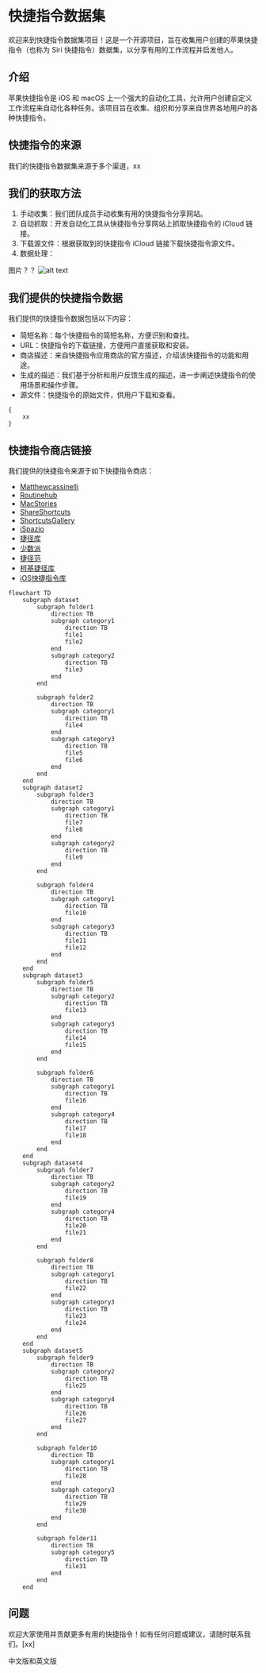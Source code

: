 # 快捷指令数据集

欢迎来到快捷指令数据集项目！这是一个开源项目，旨在收集用户创建的苹果快捷指令（也称为 Siri 快捷指令）数据集，以分享有用的工作流程并启发他人。

## 介绍

苹果快捷指令是 iOS 和 macOS 上一个强大的自动化工具，允许用户创建自定义工作流程来自动化各种任务。该项目旨在收集、组织和分享来自世界各地用户的各种快捷指令。

## 快捷指令的来源

我们的快捷指令数据集来源于多个渠道，xx

## 我们的获取方法

1. 手动收集：我们团队成员手动收集有用的快捷指令分享网站。
2. 自动抓取：开发自动化工具从快捷指令分享网站上抓取快捷指令的 iCloud 链接。
3. 下载源文件：根据获取到的快捷指令 iCloud 链接下载快捷指令源文件。
4. 数据处理：

图片？？
![alt text](image.png)

## 我们提供的快捷指令数据

我们提供的快捷指令数据包括以下内容：

- 简短名称：每个快捷指令的简短名称，方便识别和查找。
- URL：快捷指令的下载链接，方便用户直接获取和安装。
- 商店描述：来自快捷指令应用商店的官方描述，介绍该快捷指令的功能和用途。
- 生成的描述：我们基于分析和用户反馈生成的描述，进一步阐述快捷指令的使用场景和操作步骤。
- 源文件：快捷指令的原始文件，供用户下载和查看。

```
{
    xx
}
```

## 快捷指令商店链接

我们提供的快捷指令来源于如下快捷指令商店：

- [Matthewcassinelli](https://matthewcassinelli.com/sirishortcuts/library/free)
- [Routinehub](https://routinehub.co)
- [MacStories](https://www.macstories.net/shortcuts)
- [ShareShortcuts](https://shareshortcuts.com)
- [ShortcutsGallery](https://shortcutsgallery.com)
- [iSpazio](https://shortcuts.ispazio.net)
- [捷径库](https://jiejingku.net)
- [少数派](https://shortcuts.sspai.com)
- [捷径范](https://jiejing.fun)
- [柯基捷径库](https://www.kejicut.com)
- [iOS快捷指令库](https://www.rcuts.com)

```mermaid
flowchart TD
    subgraph dataset
        subgraph folder1
            direction TB
            subgraph category1
                direction TB
                file1
                file2
            end
            subgraph category2
                direction TB
                file3
            end
        end

        subgraph folder2
            direction TB
            subgraph category1
                direction TB
                file4
            end
            subgraph category3
                direction TB
                file5
                file6
            end
        end
    end
    subgraph dataset2
        subgraph folder3
            direction TB
            subgraph category1
                direction TB
                file7
                file8
            end
            subgraph category2
                direction TB
                file9
            end
        end

        subgraph folder4
            direction TB
            subgraph category1
                direction TB
                file10
            end
            subgraph category3
                direction TB
                file11
                file12
            end
        end
    end
    subgraph dataset3
        subgraph folder5
            direction TB
            subgraph category2
                direction TB
                file13
            end
            subgraph category3
                direction TB
                file14
                file15
            end
        end

        subgraph folder6
            direction TB
            subgraph category1
                direction TB
                file16
            end
            subgraph category4
                direction TB
                file17
                file18
            end
        end
    end
    subgraph dataset4
        subgraph folder7
            direction TB
            subgraph category2
                direction TB
                file19
            end
            subgraph category4
                direction TB
                file20
                file21
            end
        end

        subgraph folder8
            direction TB
            subgraph category1
                direction TB
                file22
            end
            subgraph category3
                direction TB
                file23
                file24
            end
        end
    end
    subgraph dataset5
        subgraph folder9
            direction TB
            subgraph category2
                direction TB
                file25
            end
            subgraph category4
                direction TB
                file26
                file27
            end
        end

        subgraph folder10
            direction TB
            subgraph category1
                direction TB
                file28
            end
            subgraph category3
                direction TB
                file29
                file30
            end
        end

        subgraph folder11
            direction TB
            subgraph category5
                direction TB
                file31
            end
        end
    end

```

## 问题

欢迎大家使用并贡献更多有用的快捷指令！如有任何问题或建议，请随时联系我们。[xx]


中文版和英文版
